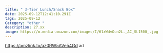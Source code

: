 ```yaml
---
title: " 3-Tier Lunch/Snack Box"
date: 2025-09-12T12:41:10.291Z
tags: 2025-09-12
Category: "other "
description: 27.xx
image: https://m.media-amazon.com/images/I/61xWdvOun2L._AC_SL1500_.jpg
---
```

https://amzlink.to/az0RW5AVe54Gd  ad